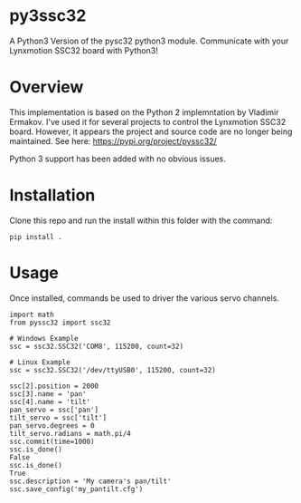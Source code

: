 # py3ssc32
A Python3 Version of the pysc32 python3 module.  Communicate with your Lynxmotion SSC32 board with Python3!

# Overview
This implementation is based on the Python 2 implemntation by Vladimir Ermakov.  I've used it for several projects to control the Lynxmotion SSC32 board.  However, it appears the project and source code are no longer being maintained.  See here:
https://pypi.org/project/pyssc32/

Python 3 support has been added with no obvious issues.

# Installation
Clone this repo and run the install within this folder with the command:
```
pip install .
```

# Usage
Once installed, commands be used to driver the various servo channels.
```
import math
from pyssc32 import ssc32

# Windows Example
ssc = ssc32.SSC32('COM8', 115200, count=32)

# Linux Example
ssc = ssc32.SSC32('/dev/ttyUSB0', 115200, count=32)

ssc[2].position = 2000
ssc[3].name = 'pan'
ssc[4].name = 'tilt'
pan_servo = ssc['pan']
tilt_servo = ssc['tilt']
pan_servo.degrees = 0
tilt_servo.radians = math.pi/4
ssc.commit(time=1000)
ssc.is_done()
False
ssc.is_done()
True
ssc.description = 'My camera's pan/tilt'
ssc.save_config('my_pantilt.cfg')
```